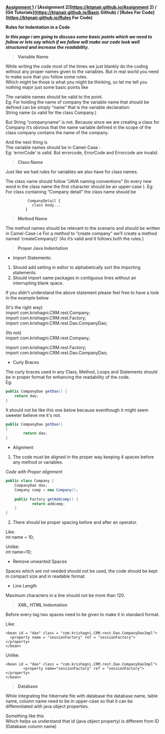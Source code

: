  **[Assignment 1](https://ktgnair.github.io/) / [Assignment 2](https://ktgnair.github.io/Assignment 2) / [Git Tutorials](https://ktgnair.github.io/Basic Github) / [Rules For Code](https://ktgnair.github.io/Rules For Code)**  
 
 **Rules for Indentation in a Code**  
 
 _**In this page i am going to discuss some basic points which we need to follow or lets say which if we follow will make our code look well structured and increase the readability.**_  


> **Variable Name**  

While writing the code most of the times we just blankly do the coding without any proper names given to the variables.
But in real world you need to make sure that you follow some rules.  
Which might be those is what you might be thinking, so let me tell you nothing major just some basic points like

The variable names should be valid to the point.  
Eg: For holding the name of company the variable name that should be defined can be simply “name” that is the variable declaration:  
String name (is valid for the class Company.)  

But String “companyname” is not. Because since we are creating a class for Company it’s obvious that the name variable defined in the scope of the class company contains the name of the company.  

And the next thing is  
The variable names should be in Camel-Case :  
Eg: ‘errorCode’ is valid. 
    But errorcode, ErrorCode and Errorcode are invalid.


> **Class Name**  

Just like we had rules for variables we also have for class names.

The class name should follow “JAVA naming conventions” (In every new word in the class name the first character should be an upper-case ).
Eg: For class containing “Company detail” the class name should be

```
          CompanyDetail {
            class body...
         }
```

> **Method Name**  

The method names should be relevant to the scenario and should be written in Camel-Case
i.e  For a method to “create company” we’ll create a method named ‘createCompany()’ (As it’s valid and it follows both the rules.)

> **Proper Java Indentation**  

* Import Statements:

1. Should add setting in editor to alphabetically sort the importing statements.
2. Should import same packages in contiguous lines without an interrupting blank space. 

If you didn't understand the above statement please feel free to have a look in the example below

(It's the right way)                                   
import com.krishagni.CRM.rest.Company;                     
import com.krishagni.CRM.rest.Factory;  
import com.krishagni.CRM.rest.Dao.CompanyDao;  

(Its not)   
import com.krishagni.CRM.rest.Company;  

import com.krishagni.CRM.rest.Factory;  
import com.krishagni.CRM.rest.Dao.CompanyDao;  

* Curly Braces  

The curly braces used in any Class, Method, Loops and Statements should be in proper format for enhancing the readability of the code.  
Eg:  

```java
public CompanyDao getDao() {
    return dao;
}
```
It should not be like this one below because eventhough it might seem sweeter  believe me  it's not.  
```java
public CompanyDao getDao() 
{
        return dao;
}
```
* Alignment  

1. The code must be aligned in the proper way keeping 4 spaces before any method or variables.  

*Code with Proper alignment*
```java 
public class Company {
    CompanyDao dao;
    Company comp = new Company();    
    
    public Factory getAddcomp() {
            return addcomp;
    }
}
```

2. There should be proper spacing before and after an operator.  

Like:  
int name = 10; 

Unlike:  
    int name=10;

* Remove unwanted Spaces  

Spaces which are not needed should not be used, the code should be kept in compact size and in readable format.  

* Line Length  

Maximum characters in a line should not be more than 120.  

> **XML, HTML Indentation**

Before every tag two spaces need to be given to make it in standard format.  

Like:  
```
<bean id = "dao" class = "com.krishagni.CRM.rest.Dao.CompanyDaoImpl">
  <property name = "sessionFactory" ref = "sessionFactory"> </property>
</bean>
```

Unlike:  
```
<bean id = "dao" class = "com.krishagni.CRM.rest.Dao.CompanyDaoImpl">
        <property name="sessionFactory" ref = "sessionFactory"></property>
</bean>
```

> **Database**

While integrating the hibernate file with database the database name, table name, column name need to be in upper-case so that it can be differentiated with java object properties.   

Something like this   
    <id name = "id" type = "int">
              <column name = "ID" />
            </id>
Which helps us understand that id (java object property) is different from ID (Database column name)  
